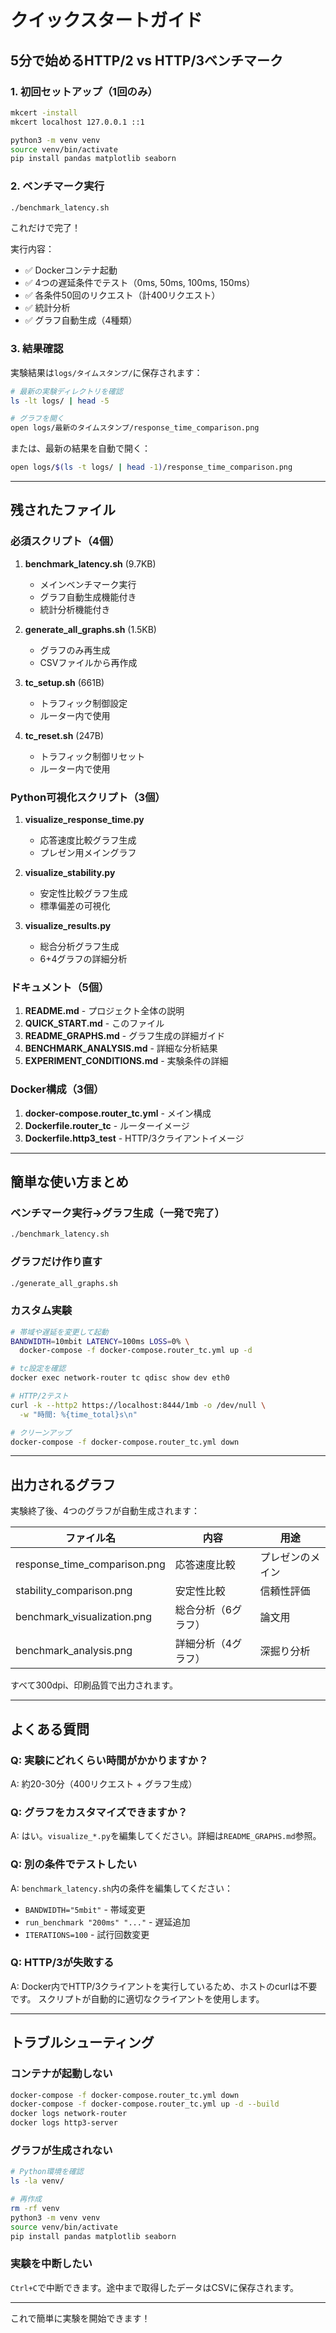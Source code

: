 # クイックスタートガイド

## 5分で始めるHTTP/2 vs HTTP/3ベンチマーク

### 1. 初回セットアップ（1回のみ）

```bash
mkcert -install
mkcert localhost 127.0.0.1 ::1

python3 -m venv venv
source venv/bin/activate
pip install pandas matplotlib seaborn
```

### 2. ベンチマーク実行

```bash
./benchmark_latency.sh
```

これだけで完了！

実行内容：
- ✅ Dockerコンテナ起動
- ✅ 4つの遅延条件でテスト（0ms, 50ms, 100ms, 150ms）
- ✅ 各条件50回のリクエスト（計400リクエスト）
- ✅ 統計分析
- ✅ グラフ自動生成（4種類）

### 3. 結果確認

実験結果は`logs/タイムスタンプ/`に保存されます：

```bash
# 最新の実験ディレクトリを確認
ls -lt logs/ | head -5

# グラフを開く
open logs/最新のタイムスタンプ/response_time_comparison.png
```

または、最新の結果を自動で開く：

```bash
open logs/$(ls -t logs/ | head -1)/response_time_comparison.png
```

---

## 残されたファイル

### 必須スクリプト（4個）

1. **benchmark_latency.sh** (9.7KB)
   - メインベンチマーク実行
   - グラフ自動生成機能付き
   - 統計分析機能付き

2. **generate_all_graphs.sh** (1.5KB)
   - グラフのみ再生成
   - CSVファイルから再作成

3. **tc_setup.sh** (661B)
   - トラフィック制御設定
   - ルーター内で使用

4. **tc_reset.sh** (247B)
   - トラフィック制御リセット
   - ルーター内で使用

### Python可視化スクリプト（3個）

1. **visualize_response_time.py**
   - 応答速度比較グラフ生成
   - プレゼン用メイングラフ

2. **visualize_stability.py**
   - 安定性比較グラフ生成
   - 標準偏差の可視化

3. **visualize_results.py**
   - 総合分析グラフ生成
   - 6+4グラフの詳細分析

### ドキュメント（5個）

1. **README.md** - プロジェクト全体の説明
2. **QUICK_START.md** - このファイル
3. **README_GRAPHS.md** - グラフ生成の詳細ガイド
4. **BENCHMARK_ANALYSIS.md** - 詳細な分析結果
5. **EXPERIMENT_CONDITIONS.md** - 実験条件の詳細

### Docker構成（3個）

1. **docker-compose.router_tc.yml** - メイン構成
2. **Dockerfile.router_tc** - ルーターイメージ
3. **Dockerfile.http3_test** - HTTP/3クライアントイメージ

---

## 簡単な使い方まとめ

### ベンチマーク実行→グラフ生成（一発で完了）

```bash
./benchmark_latency.sh
```

### グラフだけ作り直す

```bash
./generate_all_graphs.sh
```

### カスタム実験

```bash
# 帯域や遅延を変更して起動
BANDWIDTH=10mbit LATENCY=100ms LOSS=0% \
  docker-compose -f docker-compose.router_tc.yml up -d

# tc設定を確認
docker exec network-router tc qdisc show dev eth0

# HTTP/2テスト
curl -k --http2 https://localhost:8444/1mb -o /dev/null \
  -w "時間: %{time_total}s\n"

# クリーンアップ
docker-compose -f docker-compose.router_tc.yml down
```

---

## 出力されるグラフ

実験終了後、4つのグラフが自動生成されます：

| ファイル名 | 内容 | 用途 |
|-----------|------|------|
| response_time_comparison.png | 応答速度比較 | プレゼンのメイン |
| stability_comparison.png | 安定性比較 | 信頼性評価 |
| benchmark_visualization.png | 総合分析（6グラフ） | 論文用 |
| benchmark_analysis.png | 詳細分析（4グラフ） | 深掘り分析 |

すべて300dpi、印刷品質で出力されます。

---

## よくある質問

### Q: 実験にどれくらい時間がかかりますか？

A: 約20-30分（400リクエスト + グラフ生成）

### Q: グラフをカスタマイズできますか？

A: はい。`visualize_*.py`を編集してください。詳細は`README_GRAPHS.md`参照。

### Q: 別の条件でテストしたい

A: `benchmark_latency.sh`内の条件を編集してください：
- `BANDWIDTH="5mbit"` - 帯域変更
- `run_benchmark "200ms" "..."` - 遅延追加
- `ITERATIONS=100` - 試行回数変更

### Q: HTTP/3が失敗する

A: Docker内でHTTP/3クライアントを実行しているため、ホストのcurlは不要です。
スクリプトが自動的に適切なクライアントを使用します。

---

## トラブルシューティング

### コンテナが起動しない

```bash
docker-compose -f docker-compose.router_tc.yml down
docker-compose -f docker-compose.router_tc.yml up -d --build
docker logs network-router
docker logs http3-server
```

### グラフが生成されない

```bash
# Python環境を確認
ls -la venv/

# 再作成
rm -rf venv
python3 -m venv venv
source venv/bin/activate
pip install pandas matplotlib seaborn
```

### 実験を中断したい

`Ctrl+C`で中断できます。途中まで取得したデータはCSVに保存されます。

---

これで簡単に実験を開始できます！

